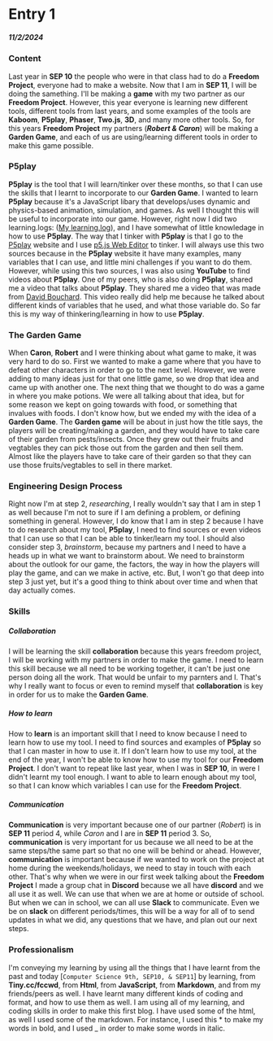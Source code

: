 # Entry 1
##### 11/2/2024

### Content

Last year in **SEP 10** the people who were in that class had to do a **Freedom Project**, everyone had to make a website. Now that I am in **SEP 11**, I will be doing the samething. I'll be making a **game** with my two partner as our **Freedom Project**. However, this year everyone is learning new different tools, different tools from last years, and some examples of the tools are **Kaboom**, **P5play**, **Phaser**, **Two.js**, **3D**, and many more other tools. So, for this years **Freedom Project** my partners (_**Robert & Caron**_) will be making a **Garden Game**, and each of us are using/learning different tools in order to make this game possible.

### P5play

**P5play** is the tool that I will learn/tinker over these months, so that I can use the skills that I learnt to incorporate to our **Garden Game**. I wanted to learn **P5play** because it's a JavaScript libary that develops/uses dynamic and physics-based animation, simulation, and games. As well I thought this will be useful to incorporate into our game. However, right now I did two learning.logs: ([My learning.log](https://github.com/kiaram2249/sep11-freedom-project/blob/main/tool/learning-log.md)), and I have somewhat of little knowledage in how to use **P5play**. The way that I tinker with **P5play** is that I go to the [P5play](https://p5play.org/) website and I use [p5.js Web Editor](https://editor.p5js.org/kiaram2249/sketches/VtfUHQrwN) to tinker. I will always use this two sources because in the **P5play** website it have many examples, many variables that I can use, and little mini challenges if you want to do them. However, while using this two sources, I was also using **YouTube** to find videos about **P5play**. One of my peers, who is also doing **P5play**, shared me a video that talks about **P5play**. They shared me a video that was made from [David Bouchard](https://www.youtube.com/watch?v=ZQ23FHfgA0A). This video really did help me because he talked about different kinds of variables that he used, and what those variable do. So far this is my way of thinkering/learning in how to use **P5play**.

### The Garden Game

When **Caron**, **Robert** and I were thinking about what game to make, it was very hard to do so. First we wanted to make a game where that you have to defeat other characters in order to go to the next level. However, we were adding to many ideas just for that one little game, so we drop that idea and came up with another one. The next thing that we thought to do was a game in where you make potions. We were all talking about that idea, but for some reason we kept on going towards with food, or something that invalues with foods. I don't know how, but we ended my with the idea of a **Garden Game**. The **Garden game** will be about in just how the title says, the players will be creating/making a garden, and they would have to take care of their garden from pests/insects. Once they grew out their fruits and vegtables they can pick those out from the garden and then sell them. Almost like the players have to take care of their garden so that they can use those fruits/vegtables to sell in there market. 

### Engineering Design Process

Right now I'm at step 2, _researching_, I really wouldn't say that I am in step 1 as well because I'm not to sure if I am defining a problem, or defining something in general. However, I do know that I am in step 2 because I have to do research about my tool, **P5play**, I need to find sources or even videos that I can use so that I can be able to tinker/learn my tool. I should also consider step 3, _brainstorm_, because my partners and I need to have a heads up in what we want to brainstorm about. We need to brainstorm about the outlook for our game, the factors, the way in how the players will play the game, and can we make in active, etc. But, I won't go that deep into step 3 just yet, but it's a good thing to think about over time and when that day actually comes. 

### Skills

##### Collaboration

I will be learning the skill **collaboration** because this years freedom project, I will be working with my partners in order to make the game. I need to learn this skill because we all need to be working together, it can't be just one person doing all the work. That would be unfair to my parnters and I. That's why I really want to focus or even to remind myself that **collaboration** is key in order for us to make the **Garden Game**. 

##### How to learn

How to **learn** is an important skill that I need to know because I need to learn how to use my tool. I need to find sources and examples of **P5play** so that I can master in how to use it. If I don't learn how to use my tool, at the end of the year, I won't be able to know how to use my tool for our **Freedom Project**. I don't want to repeat like last year, when I was in **SEP 10**, in were I didn't learnt my tool enough. I want to able to learn enough about my tool, so that I can know which variables I can use for the **Freedom Project**. 

##### Communication

**Communication** is very important because one of our partner (_Robert_) is in **SEP 11** period 4, while _Caron_ and I are in **SEP 11** period 3. So, **communication** is very important for us because we all need to be at the same steps/the same part so that no one will be behind or ahead. However, **communication** is important because if we wanted to work on the project at home during the weekends/holidays, we need to stay in touch with each other. That's why when we were in our first week talking about the **Freedom Project** I made a group chat in **Discord** because we all have **discord** and we all use it as well. We can use that when we are at home or outside of school. But when we can in school, we can all use **Slack** to communicate. Even we be on **slack** on different periods/times, this will be a way for all of to send updates in what we did, any questions that we have, and plan out our next steps. 

### Professionalism

I'm conveying my learning by using all the things that I have learnt from the past and today [```Computer Science 9th, SEP10, & SEP11```] by learning, from **Tiny.cc/fccwd**, from **Html**, from **JavaScript**, from **Markdown**, and from my friends/peers as well. I have learnt many different kinds of coding and format, and how to use them as well. I am using all of my learning, and coding skills in order to make this first blog. I have used some of the html, as well I used some of the markdown. For instance, I used this * to make my words in bold, and I used _ in order to make some words in italic. 

